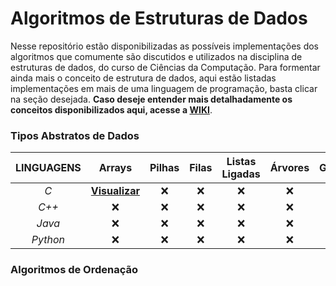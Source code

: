 # Algoritmos de Estruturas de Dados

Nesse repositório estão disponibilizadas as possíveis implementações dos algoritmos que comumente são discutidos e utilizados na disciplina de estruturas de dados, do curso de Ciências da Computação. Para formentar ainda mais o conceito de estrutura de dados, aqui estão listadas implementações em mais de uma linguagem de programação, basta clicar na seção desejada. **Caso deseje entender mais detalhadamente os conceitos disponibilizados aqui, acesse a [WIKI](https://github.com/AllisonJunior/Estruturas_de_Dados/wiki)**.

### Tipos Abstratos de Dados

| **LINGUAGENS**| Arrays | Pilhas | Filas | Listas Ligadas | Árvores | Grafos |
|:----------:|:------:|:------:|:-----:|:--------------:|:-------:|:------:|
| *C*          | <a href="code/C/Arrays.md" title="Implementação de arrays na linguagem c.">**Visualizar**</a> | :x: | :x: | :x: | :x: | :x: |
| *C++*        | :x: | :x: | :x: | :x: | :x: | :x: |
| *Java*       | :x: | :x: | :x: | :x: | :x: | :x: |
| *Python*     | :x: | :x: | :x: | :x: | :x: | :x: |

### Algoritmos de Ordenação
